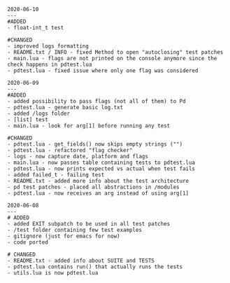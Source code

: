 	2020-06-10
	---
	#ADDED
	- float-int_t test

	#CHANGED
	- improved logs formatting
	- README.txt / INFO - fixed Method to open "autoclosing" test patches
	- main.lua - flags are not printed on the console anymore since the check happens in pdtest.lua
	- pdtest.lua - fixed issue where only one flag was considered

	2020-06-09
	---
	#ADDED
	- added possibility to pass flags (not all of them) to Pd
	- pdtest.lua - generate basic log.txt
	- added /logs folder
	- [list] test
	- main.lua - look for arg[1] before running any test
	
	#CHANGED
	- pdtest.lua - get_fields() now skips empty strings ("")
	- pdtest.lua - refactored "flag checker"
	- logs - now capture date, platform and flags
	- main.lua - now passes table containing tests to pdtest.lua
	- pdtest.lua - now prints expected vs actual when test fails
	- added failed_t - failing test
	- README.txt - added more info about the test architecture
	- pd test patches - placed all abstractions in /modules
	- pdtest.lua - now receives an arg instead of using arg[1]

	2020-06-08
	---	
	# ADDED
	- added EXIT subpatch to be used in all test patches	
	- /test folder containing few test examples
	- gitignore (just for emacs for now)
	- code ported

	# CHANGED
	- README.txt - added info about SUITE and TESTS	
	- pdtest.lua contains run() that actually runs the tests
	- utils.lua is now pdtest.lua
